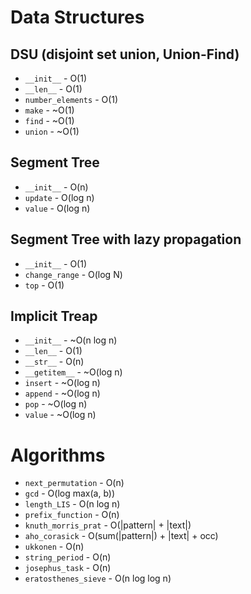 # Data Structures
## DSU (disjoint set union, Union-Find)

- `__init__` - O(1)
- `__len__` - O(1)
- `number_elements` - O(1)
- `make` - ~O(1)
- `find` - ~O(1)
- `union` - ~O(1)

## Segment Tree

- `__init__` - O(n)
- `update` - O(log n)
- `value` - O(log n)

## Segment Tree with lazy propagation

- `__init__` - O(1)
- `change_range` - O(log N)
- `top` - O(1)

## Implicit Treap

- `__init__` - ~O(n log n)
- `__len__` - O(1)
- `__str__` - O(n)
- `__getitem__` - ~O(log n)
- `insert` - ~O(log n)
- `append` - ~O(log n)
- `pop` - ~O(log n)
- `value` - ~O(log n)

# Algorithms
- `next_permutation` - O(n)
- `gcd` - O(log max(a, b))
- `length_LIS` - O(n log n)
- `prefix_function` - O(n)
- `knuth_morris_prat` - O(|pattern| + |text|)
- `aho_corasick` - O(sum(|pattern|) + |text| + occ)
- `ukkonen` - O(n)
- `string_period` - O(n)
- `josephus_task` - O(n)
- `eratosthenes_sieve` - O(n log log n)
